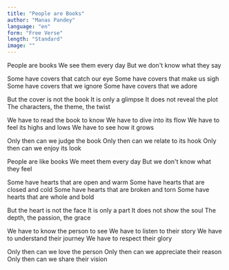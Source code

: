 ```yaml
---
title: "People are Books"
author: "Manas Pandey"
language: "en"
form: "Free Verse"
length: "Standard"
image: ""
---
```

People are books
We see them every day
But we don't know what they say

Some have covers that catch our eye
Some have covers that make us sigh
Some have covers that we ignore
Some have covers that we adore

But the cover is not the book
It is only a glimpse
It does not reveal the plot
The characters, the theme, the twist

We have to read the book to know
We have to dive into its flow
We have to feel its highs and lows
We have to see how it grows

Only then can we judge the book
Only then can we relate to its hook
Only then can we enjoy its look

People are like books
We meet them every day
But we don't know what they feel

Some have hearts that are open and warm
Some have hearts that are closed and cold
Some have hearts that are broken and torn
Some have hearts that are whole and bold

But the heart is not the face
It is only a part
It does not show the soul
The depth, the passion, the grace

We have to know the person to see
We have to listen to their story
We have to understand their journey
We have to respect their glory

Only then can we love the person
Only then can we appreciate their reason
Only then can we share their vision